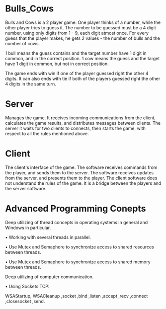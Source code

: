 # Bulls_Cows


Bulls and Cows is a 2 player game. 
One player thinks of a number, while the other player tries to guess it.
The number to be guessed must be a 4 digit number, using only digits from 1 - 9, each digit atmost once. 
For every guess that the player makes, he gets 2 values - the number of bulls and the number of cows. 

1 bull means the guess contains and the target number have 1 digit in common, and in the correct position.
1 cow means the guess and the target have 1 digit in common, but not in correct position.

The game ends with win if one of the player guessed right the other 4 digits.
It can also ends with tie if both of the players guessed right the other 4 digits in the same turn.


# Server
Manages the game. It receives incoming communications from the client, calculates the game results, and distributes messages between clients. 
The server it waits for two clients to connects, then starts the game, with respect to all the rules mentioned above.

# Client
The client's interface of the game. The software receives commands from the player, and sends them to the server.
The software receives updates from the server, and presents them to the player. The client software does not understand the rules of the game.
It is a bridge between the players and the server software.

# Advanced Programming Conepts
Deep utilizing of thread concepts in operating systems in general and Windows in particular.

• Working with several threads in parallel.

• Use Mutex and Semaphore to synchronize access to shared resources between threads.

• Use Mutex and Semaphore to synchronize access to shared memory between threads.

Deep utilizing of computer communication.

• Using Sockets TCP:

  WSAStartup, WSACleanup 
  ,socket 
  ,bind 
  ,listen 
  ,accept 
  ,recv 
  ,connect 
  ,closesocket 
  ,send.
